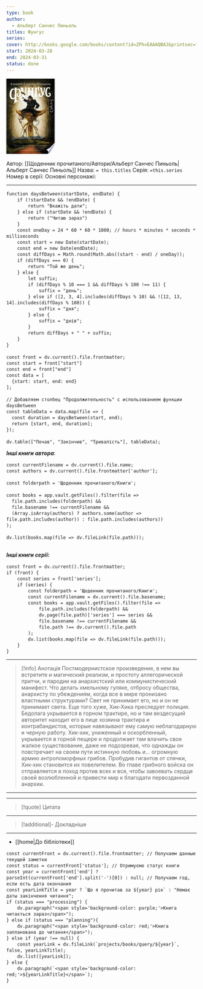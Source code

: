 ```yaml
---
type: book
author:
  - Альберт Санчес Пиньоль
titles: Фунгус
series:
cover: http://books.google.com/books/content?id=ZPhvEAAAQBAJ&printsec=frontcover&img=1&zoom=1&edge=curl&source=gbs_api
start: 2024-03-28
end: 2024-03-31
status: done
---
```

![cover|150](media/cover!150-413.jpg)

Автор: [[Щоденник прочитаного/Автори/Альберт Санчес Пиньоль|Альберт Санчес Пиньоль]]
Назва: `= this.titles`
Серія:  `=this.series`
Номер в серії:
Основні персонажі:

---
```dataviewjs
function daysBetween(startDate, endDate) {
	if (!startDate && !endDate) { 
		return "Вкажіть дати"; 
	} else if (startDate && !endDate) {
		return ("Читаю зараз")
	}
	const oneDay = 24 * 60 * 60 * 1000; // hours * minutes * seconds * milliseconds
	const start = new Date(startDate);
	const end = new Date(endDate);
	const diffDays = Math.round(Math.abs((start - end) / oneDay));
	if (diffDays === 0) {
		return "Той же день";   
	} else {
		let suffix;     
	    if (diffDays % 10 === 1 && diffDays % 100 !== 11) {
		    suffix = "день";     
	    } else if ([2, 3, 4].includes(diffDays % 10) && ![12, 13, 14].includes(diffDays % 100)) {
			suffix = "дня";     
		} else {       
			suffix = "днів";     
		}          
		return diffDays + " " + suffix;   
	} 
}  

const front = dv.current().file.frontmatter;
const start = front["start"]
const end = front["end"]
const data = [
  {start: start, end: end}
];

// Добавляем столбец "Продолжительность" с использованием функции daysBetween
const tableData = data.map(file => {
  const duration = daysBetween(start, end);
  return [start, end, duration];
});

dv.table(["Почав", "Закінчив", "Тривалість"], tableData);
```

***Інші книги автора***:
```dataviewjs
const currentFilename = dv.current().file.name;
const authors = dv.current().file.frontmatter['author'];

const folderpath = 'Щоденник прочитаного/Книги';

const books = app.vault.getFiles().filter(file =>
  file.path.includes(folderpath) &&
  file.basename !== currentFilename &&
  (Array.isArray(authors) ? authors.some(author => file.path.includes(author)) : file.path.includes(authors))
);

dv.list(books.map(file => dv.fileLink(file.path)));


```
***Інші книги серії:***
```dataviewjs
const front = dv.current().file.frontmatter;
if (front) {
	const series = front['series'];
	if (series) {
		const folderpath = 'Щоденник прочитаного/Книги';
		const currentFilename = dv.current().file.basename;
		const books = app.vault.getFiles().filter(file =>  
			file.path.includes(folderpath) && 
			dv.page(file.path)['series'] === series && 
			file.basename !== currentFilename &&
			file.path !== dv.current().file.path 
		);
		dv.list(books.map(file => dv.fileLink(file.path)));
	}
}

```

---
>[!info] Анотація
>Постмодернистское произведение, в нем вы встретите и магический реализм, и простоту аллегорической притчи, и пародии на анархистский или коммунистический манифест.
> Что делать хмельному гуляке, отбросу общества, анархисту по убеждениям, когда все в мире пронизано властными структурами? Свет не принимает его, но и он не принимает света. Еще того хуже, Хик‑Хика преследует полиция. Бедолага укрывается в горном трактире, но и там вездесущий авторитет находит его в лице хозяина трактира и контрабандистов, которые навязывают ему самую неблагодарную и черную работу. Хик‑хик, униженный и оскорбленный, укрывается в горной пещере и продолжает там влачить свое жалкое существование, даже не подозревая, что однажды он повстречает на своем пути истинную любовь и… огромную армию антропоморфных грибов. Пробудив гигантов от спячки, Хик‑хик становится их повелителем. Во главе грибного войска он отправляется в поход против всех и вся, чтобы завоевать сердце своей возлюбленной и привести мир к благодати первозданной анархии.
___

****
>[!quote] Цитата

****
>[!additional]- Докладніше

****

- [[home|До бібліотеки]]

```dataviewjs
const currentFront = dv.current().file.frontmatter; // Получаем данные текущей заметки
const status = currentFront['status']; // Отримуємо статус книги
const year = currentFront['end'] ? parseInt(currentFront['end'].split('-')[0]) : null; // Получаем год, если есть дата окончания
const yearLinkTitle = year ? `Що я прочитав за ${year} рік` : "Немає даты закінчення читання";
if (status === "processing") {
	dv.paragraph("<span style='background-color: purple;'>Книга читається зараз</span>");
} else if (status === "planning"){
	dv.paragraph("<span style='background-color: red;'>Книга запланована до читання</span>");
} else if (year !== null) {
	const yearLink = dv.fileLink(`projects/books/query/${year}`, false, yearLinkTitle);
	dv.list([yearLink]);
} else {
	dv.paragraph(`<span style='background-color: red;'>${yearLinkTitle}</span>`);
}
```